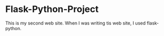 # Flask-Python-Project
This is my second web site. When I was writing tis web site, I used flask-python.
